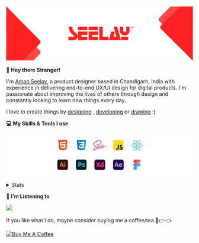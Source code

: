 [![banner](./images/seelay.svg)](https://www.seelay.in)

**👋 Hey there Stranger!**

I'm [Aman Seelay](https://www.seelay.in), a product designer based in Chandigarh, India with experience in delivering end-to-end UX/UI design for digital products. I'm passionate about improving the lives of others through design and constantly looking to learn new things every day.

I love to create things by [designing](https://www.seelay.in/#work) , [developing](https://www.seelay.in/#projects) or [drawing](https://art.seelay.in) :)

**💻 My Skills & Tools I use**

[![banner](./images/skills&tools.svg)](https://www.seelay.in/about)

<details>
  <summary>Stats</summary>

---

<!--START_SECTION:waka-->
![Profile Views](http://img.shields.io/badge/Profile%20Views-0-blue)

**🐱 My GitHub Data** 

> 📦 504.4 kB Used in GitHub's Storage 
 > 
> 🏆 264 Contributions in the Year 2023
 > 
> 💼 Opted to Hire
 > 
> 📜 1 Public Repository 
 > 
> 🔑 42 Private Repository 
 > 
**I'm a Night 🦉** 

```text
🌞 Morning                274 commits         █████░░░░░░░░░░░░░░░░░░░░   18.65 % 
🌆 Daytime                247 commits         ████░░░░░░░░░░░░░░░░░░░░░   16.81 % 
🌃 Evening                450 commits         ████████░░░░░░░░░░░░░░░░░   30.63 % 
🌙 Night                  498 commits         ████████░░░░░░░░░░░░░░░░░   33.90 % 
```
📅 **I'm Most Productive on Sunday** 

```text
Monday                   188 commits         ███░░░░░░░░░░░░░░░░░░░░░░   12.80 % 
Tuesday                  270 commits         █████░░░░░░░░░░░░░░░░░░░░   18.38 % 
Wednesday                126 commits         ██░░░░░░░░░░░░░░░░░░░░░░░   08.58 % 
Thursday                 249 commits         ████░░░░░░░░░░░░░░░░░░░░░   16.95 % 
Friday                   164 commits         ███░░░░░░░░░░░░░░░░░░░░░░   11.16 % 
Saturday                 200 commits         ███░░░░░░░░░░░░░░░░░░░░░░   13.61 % 
Sunday                   272 commits         █████░░░░░░░░░░░░░░░░░░░░   18.52 % 
```


📊 **This Week I Spent My Time On** 

```text
🕑︎ Time Zone: Asia/Kolkata

💬 Programming Languages: 
No Activity Tracked This Week

🔥 Editors: 
No Activity Tracked This Week

💻 Operating System: 
No Activity Tracked This Week
```

**I Mostly Code in JavaScript** 

```text
JavaScript               30 repos            █████████████████░░░░░░░░   68.18 % 
TypeScript               11 repos            ██████░░░░░░░░░░░░░░░░░░░   25.00 % 
Java                     3 repos             ██░░░░░░░░░░░░░░░░░░░░░░░   06.82 % 
```




 Last Updated on 18/05/2023 06:37:54 UTC
<!--END_SECTION:waka-->

---

 </details>

**🎵 I'm Listening to**

<object data="https://now-play.vercel.app/api/generate?uid=7a17a86e-d6b7-43b5-8d9c-1d6dae42a779" >

  <img src="https://now-play.vercel.app/api/generate?uid=7a17a86e-d6b7-43b5-8d9c-1d6dae42a779" />

</object>

If you like what I do, maybe consider buying me a coffee/tea 🥺👉👈

<a href="https://www.buymeacoffee.com/seelay" target="_blank"><img src="https://cdn.buymeacoffee.com/buttons/v2/default-red.png" alt="Buy Me A Coffee" width="150" ></a>
